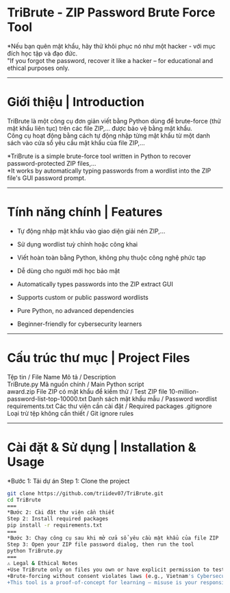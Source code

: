 # TriBrute - ZIP Password Brute Force Tool

*Nếu bạn quên mật khẩu, hãy thử khôi phục nó như một hacker - với mục đích học tập và đạo đức.  
"If you forgot the password, recover it like a hacker – for educational and ethical purposes only.

---

# Giới thiệu | Introduction

TriBrute là một công cụ đơn giản viết bằng Python dùng để brute-force (thử mật khẩu liên tục) trên các file ZIP,... được bảo vệ bằng mật khẩu.  
Công cụ hoạt động bằng cách tự động nhập từng mật khẩu từ một danh sách vào cửa sổ yêu cầu mật khẩu của file ZIP,...

*TriBrute is a simple brute-force tool written in Python to recover password-protected ZIP files,...  
*It works by automatically typing passwords from a wordlist into the ZIP file's GUI password prompt.

---

# Tính năng chính | Features

- Tự động nhập mật khẩu vào giao diện giải nén ZIP,...
- Sử dụng wordlist tuỳ chỉnh hoặc công khai
- Viết hoàn toàn bằng Python, không phụ thuộc công nghệ phức tạp
- Dễ dùng cho người mới học bảo mật

- Automatically types passwords into the ZIP extract GUI
- Supports custom or public password wordlists
- Pure Python, no advanced dependencies
- Beginner-friendly for cybersecurity learners

---

# Cấu trúc thư mục | Project Files

 Tệp tin / File Name         Mô tả / Description                        
 TriBrute.py                             Mã nguồn chính / Main Python script       
 award.zip                               File ZIP có mật khẩu để kiểm thử / Test ZIP file 
 10-million-password-list-top-10000.txt  Danh sách mật khẩu mẫu / Password wordlist 
 requirements.txt                        Các thư viện cần cài đặt / Required packages 
 .gitignore                              Loại trừ tệp không cần thiết / Git ignore rules 

---

# Cài đặt & Sử dụng | Installation & Usage

*Bước 1: Tải dự án
Step 1: Clone the project

```bash
git clone https://github.com/triidev07/TriBrute.git
cd TriBrute
===
*Bước 2: Cài đặt thư viện cần thiết
Step 2: Install required packages
pip install -r requirements.txt
===
*Bước 3: Chạy công cụ sau khi mở cửa sổ yêu cầu mật khẩu của file ZIP
Step 3: Open your ZIP file password dialog, then run the tool
python TriBrute.py
===
⚠️ Legal & Ethical Notes
+Use TriBrute only on files you own or have explicit permission to test.
+Brute-forcing without consent violates laws (e.g., Vietnam's Cybersecurity Law 2018).
+This tool is a proof-of-concept for learning – misuse is your responsibility.
